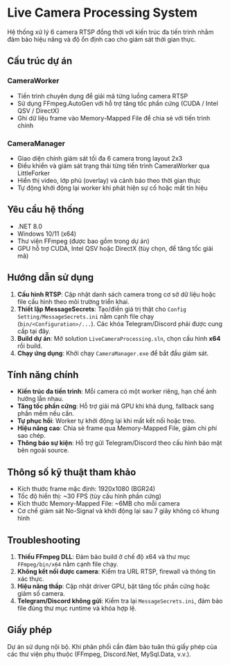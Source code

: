 # Live Camera Processing System

Hệ thống xử lý 6 camera RTSP đồng thời với kiến trúc đa tiến trình nhằm đảm bảo hiệu năng và độ ổn định cao cho giám sát thời gian thực.

## Cấu trúc dự án

### CameraWorker
- Tiến trình chuyên dụng để giải mã từng luồng camera RTSP
- Sử dụng FFmpeg.AutoGen với hỗ trợ tăng tốc phần cứng (CUDA / Intel QSV / DirectX)
- Ghi dữ liệu frame vào Memory-Mapped File để chia sẻ với tiến trình chính

### CameraManager
- Giao diện chính giám sát tối đa 6 camera trong layout 2x3
- Điều khiển và giám sát trạng thái từng tiến trình CameraWorker qua LittleForker
- Hiển thị video, lớp phủ (overlay) và cảnh báo theo thời gian thực
- Tự động khởi động lại worker khi phát hiện sự cố hoặc mất tín hiệu

## Yêu cầu hệ thống

- .NET 8.0
- Windows 10/11 (x64)
- Thư viện FFmpeg (được bao gồm trong dự án)
- GPU hỗ trợ CUDA, Intel QSV hoặc DirectX (tùy chọn, để tăng tốc giải mã)

## Hướng dẫn sử dụng

1. **Cấu hình RTSP**: Cập nhật danh sách camera trong cơ sở dữ liệu hoặc file cấu hình theo môi trường triển khai.
2. **Thiết lập MessageSecrets**: Tạo/điền giá trị thật cho `Config Setting/MessageSecrets.ini` nằm cạnh file chạy (`bin/<Configuration>/...`). Các khóa Telegram/Discord phải được cung cấp tại đây.
3. **Build dự án**: Mở solution `LiveCameraProcessing.sln`, chọn cấu hình **x64** rồi build.
4. **Chạy ứng dụng**: Khởi chạy `CameraManager.exe` để bắt đầu giám sát.

## Tính năng chính

- **Kiến trúc đa tiến trình**: Mỗi camera có một worker riêng, hạn chế ảnh hưởng lẫn nhau.
- **Tăng tốc phần cứng**: Hỗ trợ giải mã GPU khi khả dụng, fallback sang phần mềm nếu cần.
- **Tự phục hồi**: Worker tự khởi động lại khi mất kết nối hoặc treo.
- **Hiệu năng cao**: Chia sẻ frame qua Memory-Mapped File, giảm chi phí sao chép.
- **Thông báo sự kiện**: Hỗ trợ gửi Telegram/Discord theo cấu hình bảo mật bên ngoài source.

## Thông số kỹ thuật tham khảo

- Kích thước frame mặc định: 1920x1080 (BGR24)
- Tốc độ hiển thị: ~30 FPS (tùy cấu hình phần cứng)
- Kích thước Memory-Mapped File: ~6MB cho mỗi camera
- Cơ chế giám sát No-Signal và khởi động lại sau 7 giây không có khung hình

## Troubleshooting

1. **Thiếu FFmpeg DLL**: Đảm bảo build ở chế độ x64 và thư mục `FFmpeg/bin/x64` nằm cạnh file chạy.
2. **Không kết nối được camera**: Kiểm tra URL RTSP, firewall và thông tin xác thực.
3. **Hiệu năng thấp**: Cập nhật driver GPU, bật tăng tốc phần cứng hoặc giảm số camera.
4. **Telegram/Discord không gửi**: Kiểm tra lại `MessageSecrets.ini`, đảm bảo file đúng thư mục runtime và khóa hợp lệ.

## Giấy phép

Dự án sử dụng nội bộ. Khi phân phối cần đảm bảo tuân thủ giấy phép của các thư viện phụ thuộc (FFmpeg, Discord.Net, MySql.Data, v.v.).
